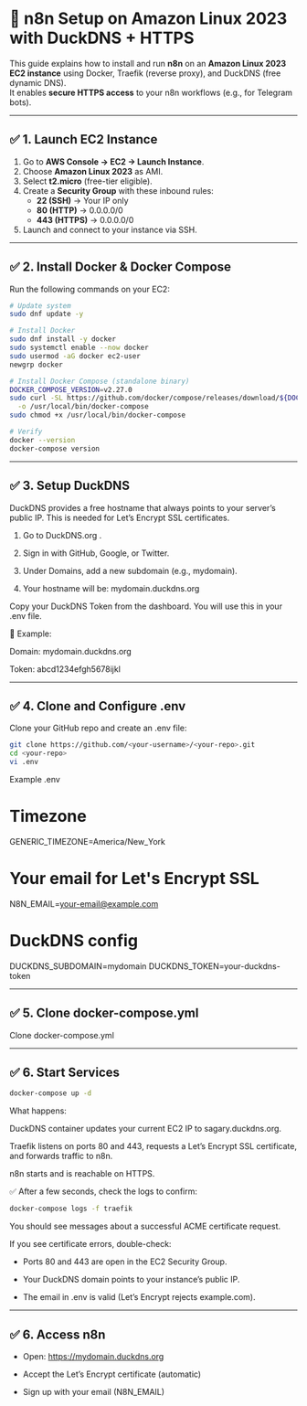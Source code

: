 # 🚀 n8n Setup on Amazon Linux 2023 with DuckDNS + HTTPS

This guide explains how to install and run **n8n** on an **Amazon Linux 2023 EC2 instance** using Docker, Traefik (reverse proxy), and DuckDNS (free dynamic DNS).  
It enables **secure HTTPS access** to your n8n workflows (e.g., for Telegram bots).

---

## ✅ 1. Launch EC2 Instance
1. Go to **AWS Console → EC2 → Launch Instance**.  
2. Choose **Amazon Linux 2023** as AMI.  
3. Select **t2.micro** (free-tier eligible).  
4. Create a **Security Group** with these inbound rules:
   - **22 (SSH)** → Your IP only
   - **80 (HTTP)** → 0.0.0.0/0
   - **443 (HTTPS)** → 0.0.0.0/0  
5. Launch and connect to your instance via SSH.

---

## ✅ 2. Install Docker & Docker Compose
Run the following commands on your EC2:

```bash
# Update system
sudo dnf update -y

# Install Docker
sudo dnf install -y docker
sudo systemctl enable --now docker
sudo usermod -aG docker ec2-user
newgrp docker

# Install Docker Compose (standalone binary)
DOCKER_COMPOSE_VERSION=v2.27.0
sudo curl -SL https://github.com/docker/compose/releases/download/${DOCKER_COMPOSE_VERSION}/docker-compose-linux-x86_64 \
  -o /usr/local/bin/docker-compose
sudo chmod +x /usr/local/bin/docker-compose

# Verify
docker --version
docker-compose version
```
---

## ✅ 3. Setup DuckDNS
DuckDNS provides a free hostname that always points to your server’s public IP. This is needed for Let’s Encrypt SSL certificates.

1. Go to DuckDNS.org
.
2. Sign in with GitHub, Google, or Twitter.

3. Under Domains, add a new subdomain (e.g., mydomain).

4. Your hostname will be: mydomain.duckdns.org

Copy your DuckDNS Token from the dashboard. You will use this in your .env file.

🔑 Example:

Domain: mydomain.duckdns.org

Token: abcd1234efgh5678ijkl

---

## ✅ 4. Clone and Configure .env
Clone your GitHub repo and create an .env file:

```bash
git clone https://github.com/<your-username>/<your-repo>.git
cd <your-repo>
vi .env
```

Example .env

# Timezone
GENERIC_TIMEZONE=America/New_York

# Your email for Let's Encrypt SSL
N8N_EMAIL=your-email@example.com

# DuckDNS config
DUCKDNS_SUBDOMAIN=mydomain
DUCKDNS_TOKEN=your-duckdns-token

---

## ✅ 5. Clone docker-compose.yml
Clone docker-compose.yml

---

## ✅ 6. Start Services

```bash
docker-compose up -d
```

What happens:

DuckDNS container updates your current EC2 IP to sagary.duckdns.org.

Traefik listens on ports 80 and 443, requests a Let’s Encrypt SSL certificate, and forwards traffic to n8n.

n8n starts and is reachable on HTTPS.

✅ After a few seconds, check the logs to confirm:

```bash
docker-compose logs -f traefik
```
You should see messages about a successful ACME certificate request.

If you see certificate errors, double-check:

- Ports 80 and 443 are open in the EC2 Security Group.

- Your DuckDNS domain points to your instance’s public IP.

- The email in .env is valid (Let’s Encrypt rejects example.com).

---

## ✅ 6. Access n8n

- Open: https://mydomain.duckdns.org

- Accept the Let’s Encrypt certificate (automatic)

- Sign up with your email (N8N_EMAIL)

